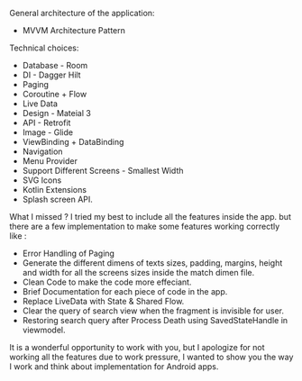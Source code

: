 General architecture of the application:
- MVVM Architecture Pattern

Technical choices:
- Database - Room
- DI - Dagger Hilt
- Paging 
- Coroutine + Flow
- Live Data
- Design - Mateial 3 
- API - Retrofit
- Image - Glide
- ViewBinding + DataBinding
- Navigation
- Menu Provider
- Support Different Screens - Smallest Width
- SVG Icons
- Kotlin Extensions
- Splash screen API.

What I missed ? 
I tried my best to include all the features inside the app. but there are a few implementation to make some features working correctly like :
- Error Handling of Paging
- Generate the different dimens of texts sizes, padding, margins, height and width for all the screens sizes inside the match dimen file.
- Clean Code to make the code more effeciant.
- Brief Documentation for each piece of code in the app.
- Replace LiveData with State & Shared Flow.
- Clear the query of search view when the fragment is invisible for user.
- Restoring search query after Process Death using SavedStateHandle in viewmodel.

It is a wonderful opportunity to work with you, but I apologize for not working all the features due to work pressure,
I wanted to show you the way I work and think about implementation for Android apps.

